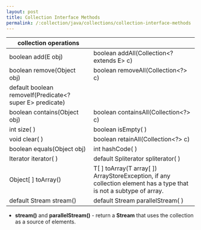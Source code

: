 ```yaml
---
layout: post
title: Collection Interface Methods
permalink: /:collection/java/collections/collection-interface-methods
---
```



|collection operations						|		|
|---										|---|
|boolean add(E obj) 						| boolean addAll(Collection<? extends E> c)					|
|boolean remove(Object obj)					| boolean removeAll(Collection<?> c)						|
| default boolean removeIf(Predicate<? super E> predicate)	|
|boolean contains(Object obj)				| boolean containsAll(Collection<?> c)						|
|int size( )								| boolean isEmpty( )										|
|void clear( )								| boolean retainAll(Collection<?> c)						|
|boolean equals(Object obj)					| int hashCode( )											|					
|Iterator<E> iterator( )					| default Spliterator<E> spliterator( )						|
|Object[ ] toArray()						|<T> T[ ] toArray(T array[ ])<br> ArrayStoreException, if any collection element has a type that is not a subtype of array.|
|default Stream<E> stream()					| default Stream<E> parallelStream( )						|

* **stream()** and **parallelStream()** - return a **Stream** that uses the collection as a source of elements.
